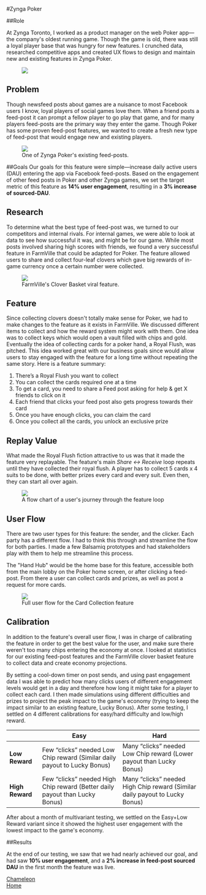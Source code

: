 #Zynga Poker

##Role

At Zynga Toronto, I worked as a product manager on the web Poker app—the company's oldest running game. Though the game is old, there was still a loyal player base that was hungry for new features. I crunched data, researched competitive apps and created UX flows to design and maintain new and existing features in Zynga Poker.

<figure class='folio_image' id='hero'>
	<a target='_blank'>
		<img src='../includes/portfolio_images/zynga/zynga-basket-cover.jpg'>
	</a>
<figcaption></figcaption>
</figure>

## Problem

Though newsfeed posts about games are a nuisance to most Facebook users I know, loyal players of social games love them. When a friend posts a feed-post it can prompt a fellow player to go play that game, and for many players feed-posts are the primary way they enter the game. Though Poker has some proven feed-post features, we wanted to create a fresh new type of feed-post that would engage new and existing players.

<figure class='folio_image' id='lucky-bonus'>
	<a target='_blank'>
		<img src='../includes/portfolio_images/zynga/lucky-bonus.png'>
	</a>
<figcaption>One of Zynga Poker's existing feed-posts.</figcaption>
</figure>

##Goals
Our goals for this feature were simple—increase daily active users (DAU) entering the app via Facebook feed-posts. Based on the engagement of other feed posts in Poker and other Zynga games, we set the target metric of this feature as **14% user engagement**, resulting in a **3% increase of sourced-DAU**.

## Research

To determine what the best type of feed-post was, we turned to our competitors and internal rivals. For internal games, we were able to look at data to see how successful it was, and might be for our game. While most posts involved sharing high scores with friends, we found a very successful feature in FarmVille that could be adapted for Poker. The feature allowed users to share and collect four-leaf clovers which gave big rewards of in-game currency once a certain number were collected.

<figure class='folio_image' id='farmville-clovers'>
	<a target='_blank'>
		<img src='../includes/portfolio_images/zynga/clovers.png'>
	</a>
<figcaption>FarmVille's Clover Basket viral feature.</figcaption>
</figure>


<!-- we looked around and based our feed-post feature on a successful one in farmville -->

## Feature

Since collecting clovers doesn't totally make sense for Poker, we had to make changes to the feature as it exists in FarmVille. We discussed different items to collect and how the reward system might work with them. One idea was to collect keys which would open a vault filled with chips and gold. Eventually the idea of collecting cards for a poker hand, a Royal Flush, was pitched. This idea worked great with our business goals since would allow users to stay engaged with the feature for a long time without repeating the same story. Here is a feature summary:

1. There’s a Royal Flush you want to collect
2. You can collect the cards required one at a time
3. To get a card, you need to share a Feed post asking for help &
get X friends to click on it
4. Each friend that clicks your feed post also gets progress towards
their card
5. Once you have enough clicks, you can claim the card
6. Once you collect all the cards, you unlock an exclusive prize


<!-- we had to tweak the feature a bit to make it fit with poker. Part of that was the story behind it. We thought of collecting keys to a vault, but settled on finding cards to create a royal flush -->

## Replay Value

What made the Royal Flush fiction attractive to us was that it made the feature very replayable. The feature's main _Share <-> Receive_ loop repeats until they have collected their royal flush. A player has to collect 5 cards x 4 suits to be done, with better prizes every card and every suit. Even then, they can start all over again.

<figure class='folio_image' id='replayability'>
	<a target='_blank'>
		<img src='../includes/portfolio_images/zynga/replay-flow.png'>
	</a>
<figcaption>A flow chart of a user's journey through the feature loop</figcaption>
</figure>

## User Flow

There are two user types for this feature: the sender, and the clicker. Each party has a different flow. I had to think this through and streamline the flow for both parties. I made a few Balsamiq prototypes and had stakeholders play with them to help me streamline this process.

The "Hand Hub" would be the home base for this feature, accessible both from the main lobby on the Poker home screen, or after clicking a feed-post. From there a user can collect cards and prizes, as well as post a request for more cards.

<figure class='folio_image' id='full-user-flow'>
	<a target='_blank'>
		<img src='../includes/portfolio_images/zynga/full-user-flow.png'>
	</a>
<figcaption>Full user flow for the Card Collection feature</figcaption>
</figure>

## Calibration

In addition to the feature's overall user flow, I was in charge of calibrating the feature in order to get the best value for the user, and make sure there weren't too many chips entering the economy at once. I looked at statistics for our existing feed-post features and the FarmVille clover basket feature to collect data and create economy projections. 

By setting a cool-down timer on post sends, and using past engagement data I was able to predict how many clicks users of different engagement levels would get in a day and therefore how long it might take for a player to collect each card. I then made simulations using different difficulties and prizes to project the peak impact to the game's economy (trying to keep the impact similar to an existing feature, Lucky Bonus). After some testing, I settled on 4 different calibrations for easy/hard difficulty and low/high reward.

|   |Easy|Hard|
|---|---|---|
|**Low Reward**|Few “clicks” needed Low Chip reward (Similar daily payout to Lucky Bonus)|Many “clicks” needed Low Chip reward (Lower payout than Lucky Bonus)|
|**High Reward**|Few “clicks” needed High Chip reward (Better daily payout than Lucky Bonus)|Many “clicks” needed High Chip reward (Similar daily payout to Lucky Bonus)|

After about a month of multivariant testing, we settled on the Easy+Low Reward variant since it showed the highest user engagement with the lowest impact to the game's economy.

##Results

At the end of our testing, we saw that we had nearly achieved our goal, and had saw **10% user engagement**, and a **2% increase in feed-post sourced DAU** in the first month the feature was live.

<div class="folio-nav prev chameleon">
	<a href="?p=chameleon">Chameleon</a>
</div>
<div class="folio-nav next home">
	<a href="../">Home</a>
</div>